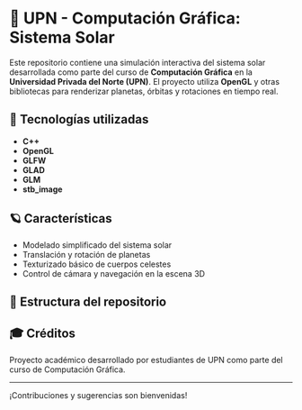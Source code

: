 # 🌌 UPN - Computación Gráfica: Sistema Solar

Este repositorio contiene una simulación interactiva del sistema solar desarrollada como parte del curso de **Computación Gráfica** en la **Universidad Privada del Norte (UPN)**. El proyecto utiliza **OpenGL** y otras bibliotecas para renderizar planetas, órbitas y rotaciones en tiempo real.

## 🚀 Tecnologías utilizadas

- **C++**
- **OpenGL**
- **GLFW**
- **GLAD**
- **GLM**
- **stb_image**

## 🪐 Características

- Modelado simplificado del sistema solar
- Translación y rotación de planetas
- Texturizado básico de cuerpos celestes
- Control de cámara y navegación en la escena 3D

## 📁 Estructura del repositorio


## 🎓 Créditos

Proyecto académico desarrollado por estudiantes de UPN como parte del curso de Computación Gráfica.

---

¡Contribuciones y sugerencias son bienvenidas!

